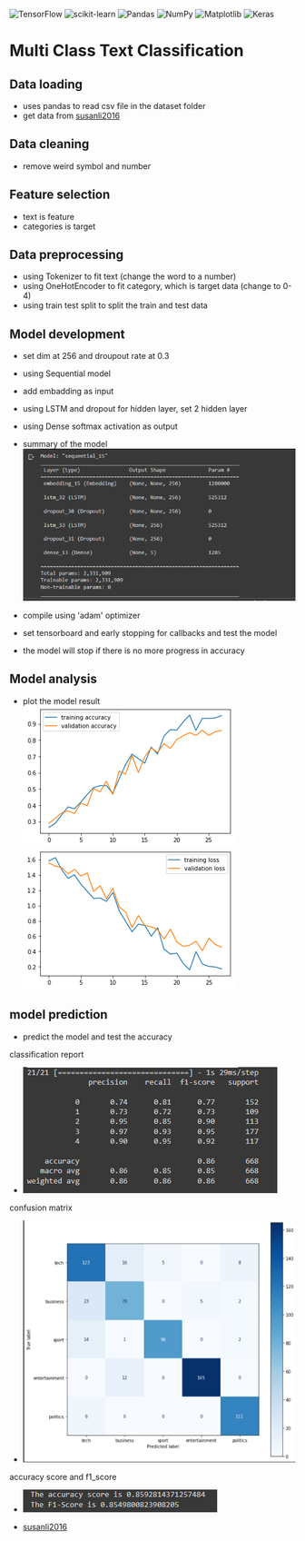 ![TensorFlow](https://img.shields.io/badge/TensorFlow-%23FF6F00.svg?style=for-the-badge&logo=TensorFlow&logoColor=white)
![scikit-learn](https://img.shields.io/badge/scikit--learn-%23F7931E.svg?style=for-the-badge&logo=scikit-learn&logoColor=white)
![Pandas](https://img.shields.io/badge/pandas-%23150458.svg?style=for-the-badge&logo=pandas&logoColor=white)
![NumPy](https://img.shields.io/badge/numpy-%23013243.svg?style=for-the-badge&logo=numpy&logoColor=white)
![Matplotlib](https://img.shields.io/badge/Matplotlib-%23ffffff.svg?style=for-the-badge&logo=Matplotlib&logoColor=black)
![Keras](https://img.shields.io/badge/Keras-%23D00000.svg?style=for-the-badge&logo=Keras&logoColor=white)

# Multi Class Text Classification

## Data loading 
- uses pandas to read csv file in the dataset folder
- get data from [susanli2016](https://raw.githubusercontent.com/susanli2016/PyCon-Canada-2019-NLP-Tutorial/master/bbc-text.csv)

## Data cleaning
- remove weird symbol and number

## Feature selection
- text is feature 
- categories is target

## Data preprocessing
- using Tokenizer to fit text (change the word to a number)
- using OneHotEncoder to fit category, which is target data (change to 0-4)
- using train test split to split the train and test data

## Model development
- set dim at 256 and droupout rate at 0.3
- using Sequential model
- add embadding as input
- using LSTM and dropout for hidden layer, set 2 hidden layer 
- using Dense softmax activation as output 
- summary of the model ![img](/model.png)

- compile using 'adam' optimizer 
- set tensorboard and early stopping for callbacks and test the model
- the model will stop if there is no more progress in accuracy

## Model analysis
- plot the model result 
 ![img](/accuracy.png)
 ![img](/loss.png)
 

## model prediction 
 - predict the model and test the accuracy
 
 classification report 
 - ![img](/classification_report.png)
 
 confusion matrix
 - ![img](/confusion_matrix.png)
 
 accuracy score and f1_score
 - ![img](/f1_score.png)
 
 
 - [susanli2016](https://raw.githubusercontent.com/susanli2016/PyCon-Canada-2019-NLP-Tutorial/master/bbc-text.csv)
